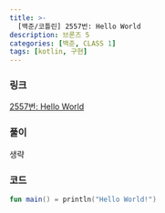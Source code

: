 ```yaml
---
title: >-
  [백준/코틀린] 2557번: Hello World
description: 브론즈 5
categories: [백준, CLASS 1]
tags: [kotlin, 구현]
---
```


### 링크
[2557번: Hello World](https://www.acmicpc.net/problem/2557)

### 풀이
생략

### 코드
```kotlin
fun main() = println("Hello World!")

```
